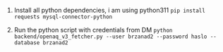1. Install all python dependencies, i am using python311
```pip install requests mysql-connector-python```

2. Run the python script with credentials from DM
```python backend/openaq_v3_fetcher.py --user brzanad2 --password haslo --database brzanad2```
